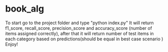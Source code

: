 # book_alg

To start go to the project folder and type "python index.py"
It will return f1_score, recall_score, precision_score and accuracy_score (number of items assigned correctly), after that it will return number of test items in each category based on predictions(should be equal in best case scenario )
Enjoy!
